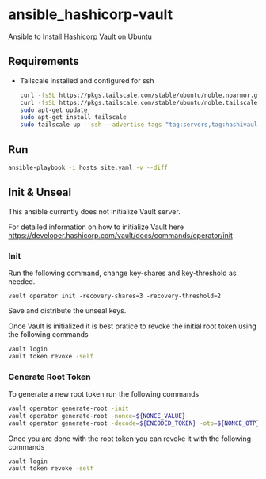 # ansible_hashicorp-vault
Ansible to Install [Hashicorp Vault](https://www.vaultproject.io/) on Ubuntu

## Requirements

* Tailscale installed and configured for ssh
    ```bash
    curl -fsSL https://pkgs.tailscale.com/stable/ubuntu/noble.noarmor.gpg | sudo tee /usr/share/keyrings/tailscale-archive-keyring.gpg >/dev/null
    curl -fsSL https://pkgs.tailscale.com/stable/ubuntu/noble.tailscale-keyring.list | sudo tee /etc/apt/sources.list.d/tailscale.list
    sudo apt-get update
    sudo apt-get install tailscale
    sudo tailscale up --ssh --advertise-tags "tag:servers,tag:hashivault,tag:hvpolicy-default"
    ```

## Run

```bash
ansible-playbook -i hosts site.yaml -v --diff
```

## Init & Unseal

This ansible currently does not initialize Vault server.

For detailed information on how to initialize Vault here https://developer.hashicorp.com/vault/docs/commands/operator/init

### Init

Run the following command, change key-shares and key-threshold as needed.

`vault operator init -recovery-shares=3 -recovery-threshold=2`

Save and distribute the unseal keys.

Once Vault is initialized it is best pratice to revoke the initial root token using the following commands

```bash
vault login
vault token revoke -self
```

### Generate Root Token

To generate a new root token run the following commands

```bash
vault operator generate-root -init
vault operator generate-root -nonce=${NONCE_VALUE}
vault operator generate-root -decode=${ENCODED_TOKEN} -otp=${NONCE_OTP}
```

Once you are done with the root token you can revoke it with the following commands

```bash
vault login
vault token revoke -self
```
